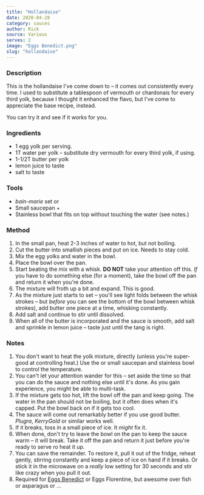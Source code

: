```yaml
---
title: "Hollandaise"
date: 2020-04-28
category: sauces
author: Rick
source: Various
serves: 2
image: "Eggs Benedict.png"
slug: "hollandaise"
---
```

### Description

This is the hollandaise I've come down to &ndash; it comes out consistently every time.  I used to substitute a tablespoon of vermouth or chardonais for every third yolk, because I thought it enhanced the flavo, but I've come to appreciate the base recipe, instead.

You can try it and see if it works for you.

### Ingredients

* 1 egg yolk per serving.
* 1T water per yolk &ndash; substitute dry vermouth for every third yolk, if using.
* 1-1/2T butter per yolk
* lemon juice to taste
* salt to taste

### Tools

* _bain-marie_ set
or
* Small saucepan +
* Stainless bowl that fits on top without touching the water (see notes.)

### Method

1. In the small pan, heat 2-3 inches of water to hot, but not boiling.
1. Cut the butter into smallish pieces and put on ice.  Needs to stay cold.
1. Mix the egg yolks and water in the bowl.
1. Place the bowl over the pan.
1. Start beating the mix with a whisk.  __DO NOT__ take your attention off this.  _If_ you have to do something else (for a moment), take the bowl off the pan and return it when you're done.
1. The mixture will froth up a bit and expand.  This is good.
1. As the mixture just starts to set &ndash; you'll see light folds between the whisk strokes &ndash; but _before_ you can see the bottom of the bowl between whisk strokes), add butter one piece at a time, whisking constantly.
1. Add salt and continue to stir until dissolved.
1. When all of the butter is incorporated and the sauce is smooth, add salt and sprinkle in lemon juice &ndash; taste just until the tang is right.

### Notes

1. You don't want to heat the yolk mixture, directly (unless you're super-good at controlling heat.) Use the or small saucepan and stainless bowl to control the temperature.
1. You can't let your attention wander for this &ndash; set aside the time so that you can do the sauce and nothing else until it's done.  As you gain experience, you might be able to multi-task.
1. If the mixture gets too hot, lift the bowl off the pan and keep going.  The water in the pan should not be boiling, but it often does when it's capped.  Put the bowl back on if it gets too cool.
1. The sauce will come out remarkably better if you use good butter.  _Plugra_, _KerryGold_ or similar works well.
1. If it breaks, toss in a small piece of ice.  It _might_ fix it.
1. When done, don't try to leave the bowl on the pan to keep the sauce warm &ndash; it will break.  Take it off the pan and return it just before you're ready to serve ro heat it up.
1. You can save the remainder.  To restore it, pull it out of the fridge, reheat gently, stirring constantly and keep a piece of ice on hand if it breaks.  Or stick it in the microwave on a _really_ low setting for 30 seconds and stir like crazy when you pull it out.
1. Required for [Eggs Benedict](/recipes/breakfasts/eggs-benedict) or Eggs Florentine, but awesome over fish or asparagus or ...
